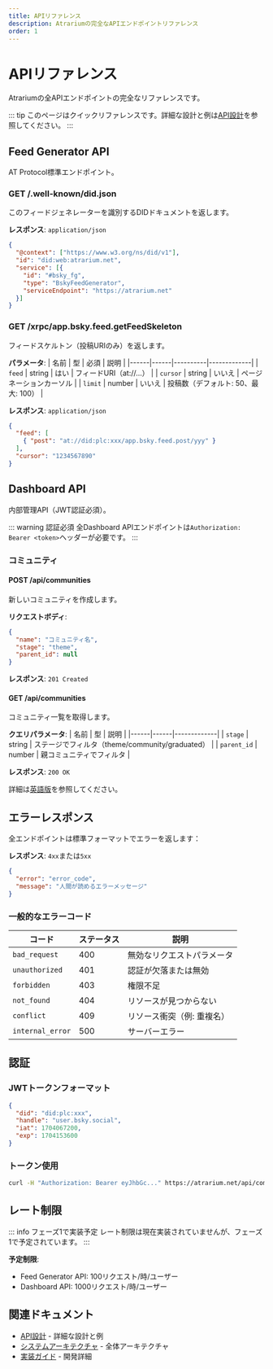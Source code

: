```yaml
---
title: APIリファレンス
description: Atrariumの完全なAPIエンドポイントリファレンス
order: 1
---
```


# APIリファレンス

Atrariumの全APIエンドポイントの完全なリファレンスです。

::: tip
このページはクイックリファレンスです。詳細な設計と例は[API設計](/ja/architecture/api)を参照してください。
:::

## Feed Generator API

AT Protocol標準エンドポイント。

### GET /.well-known/did.json

このフィードジェネレーターを識別するDIDドキュメントを返します。

**レスポンス**: `application/json`

```json
{
  "@context": ["https://www.w3.org/ns/did/v1"],
  "id": "did:web:atrarium.net",
  "service": [{
    "id": "#bsky_fg",
    "type": "BskyFeedGenerator",
    "serviceEndpoint": "https://atrarium.net"
  }]
}
```

### GET /xrpc/app.bsky.feed.getFeedSkeleton

フィードスケルトン（投稿URIのみ）を返します。

**パラメータ**:
| 名前 | 型 | 必須 | 説明 |
|------|------|----------|-------------|
| `feed` | string | はい | フィードURI（at://...） |
| `cursor` | string | いいえ | ページネーションカーソル |
| `limit` | number | いいえ | 投稿数（デフォルト: 50、最大: 100） |

**レスポンス**: `application/json`

```json
{
  "feed": [
    { "post": "at://did:plc:xxx/app.bsky.feed.post/yyy" }
  ],
  "cursor": "1234567890"
}
```

## Dashboard API

内部管理API（JWT認証必須）。

::: warning 認証必須
全Dashboard APIエンドポイントは`Authorization: Bearer <token>`ヘッダーが必要です。
:::

### コミュニティ

#### POST /api/communities

新しいコミュニティを作成します。

**リクエストボディ**:
```json
{
  "name": "コミュニティ名",
  "stage": "theme",
  "parent_id": null
}
```

**レスポンス**: `201 Created`

#### GET /api/communities

コミュニティ一覧を取得します。

**クエリパラメータ**:
| 名前 | 型 | 説明 |
|------|------|-------------|
| `stage` | string | ステージでフィルタ（theme/community/graduated） |
| `parent_id` | number | 親コミュニティでフィルタ |

**レスポンス**: `200 OK`

詳細は[英語版](/reference/api-reference)を参照してください。

## エラーレスポンス

全エンドポイントは標準フォーマットでエラーを返します：

**レスポンス**: `4xx`または`5xx`

```json
{
  "error": "error_code",
  "message": "人間が読めるエラーメッセージ"
}
```

### 一般的なエラーコード

| コード | ステータス | 説明 |
|------|--------|-------------|
| `bad_request` | 400 | 無効なリクエストパラメータ |
| `unauthorized` | 401 | 認証が欠落または無効 |
| `forbidden` | 403 | 権限不足 |
| `not_found` | 404 | リソースが見つからない |
| `conflict` | 409 | リソース衝突（例: 重複名） |
| `internal_error` | 500 | サーバーエラー |

## 認証

### JWTトークンフォーマット

```json
{
  "did": "did:plc:xxx",
  "handle": "user.bsky.social",
  "iat": 1704067200,
  "exp": 1704153600
}
```

### トークン使用

```bash
curl -H "Authorization: Bearer eyJhbGc..." https://atrarium.net/api/communities
```

## レート制限

::: info フェーズ1で実装予定
レート制限は現在実装されていませんが、フェーズ1で予定されています。
:::

**予定制限**:
- Feed Generator API: 100リクエスト/時/ユーザー
- Dashboard API: 1000リクエスト/時/ユーザー

## 関連ドキュメント

- [API設計](/ja/architecture/api) - 詳細な設計と例
- [システムアーキテクチャ](/ja/architecture/system-design) - 全体アーキテクチャ
- [実装ガイド](/ja/reference/implementation) - 開発詳細
